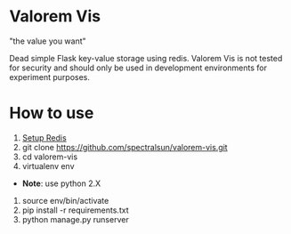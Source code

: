 # Valorem Vis

"the value you want"


Dead simple Flask key-value storage using redis. Valorem Vis is not tested for security and should only be used in development environments for experiment purposes.


# How to use

1. [Setup Redis](http://redis.io/topics/quickstart)
1. git clone https://github.com/spectralsun/valorem-vis.git
1. cd valorem-vis
1. virtualenv env
  - **Note**: use python 2.X
1. source env/bin/activate
1. pip install -r requirements.txt
1. python manage.py runserver
